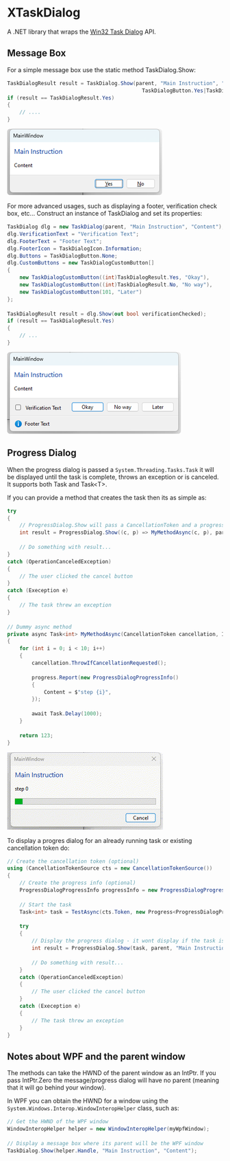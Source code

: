 # XTaskDialog
A .NET library that wraps the [Win32 Task Dialog](https://learn.microsoft.com/en-us/windows/win32/api/commctrl/nf-commctrl-taskdialog) API.

## Message Box
For a simple message box use the static method TaskDialog.Show:
```csharp
TaskDialogResult result = TaskDialog.Show(parent, "Main Instruction", "Content",
                                            TaskDialogButton.Yes|TaskDialogButton.No);
if (result == TaskDialogResult.Yes)
{
    // ....
}
```
![Simple Message Box](docs/simplemessage.png)

For more advanced usages, such as displaying a footer, verification check box, etc...  Construct an instance of TaskDialog and set its properties:
```csharp
TaskDialog dlg = new TaskDialog(parent, "Main Instruction", "Content");
dlg.VerificationText = "Verification Text";
dlg.FooterText = "Footer Text";
dlg.FooterIcon = TaskDialogIcon.Information;
dlg.Buttons = TaskDialogButton.None;
dlg.CustomButtons = new TaskDialogCustomButton[]
{
    new TaskDialogCustomButton((int)TaskDialogResult.Yes, "Okay"),
    new TaskDialogCustomButton((int)TaskDialogResult.No, "No way"),
    new TaskDialogCustomButton(101, "Later")
};

TaskDialogResult result = dlg.Show(out bool verificationChecked);
if (result == TaskDialogResult.Yes)
{
    // ...
}
```
![Advanced Message Box](docs/advancedmessage.png)

## Progress Dialog
When the progress dialog is passed a `System.Threading.Tasks.Task` it will be displayed until the task is complete, throws an exception or is canceled.  It supports both Task and Task&lt;T&gt;.

If you can provide a method that creates the task then its as simple as:
```csharp
try
{
    // ProgressDialog.Show will pass a CancellationToken and a progress object to the delegate
    int result = ProgressDialog.Show((c, p) => MyMethodAsync(c, p), parent, "Main Instruction", "Content");
    
    // Do something with result...
}
catch (OperationCanceledException)
{
    // The user clicked the cancel button
}
catch (Exeception e)
{
    // The task threw an exception
}

// Dummy async method
private async Task<int> MyMethodAsync(CancellationToken cancellation, IProgress<ProgressDialogProgressInfo> progress)
{
    for (int i = 0; i < 10; i++)
    {
        cancellation.ThrowIfCancellationRequested();

        progress.Report(new ProgressDialogProgressInfo()
        {
            Content = $"step {i}",
        });

        await Task.Delay(1000);
    }

    return 123;
}
```
![Progress Dialog](docs/progressdlg.gif)

To display a progres dialog for an already running task or existing cancellation token do:
```csharp
// Create the cancellation token (optional)
using (CancellationTokenSource cts = new CancellationTokenSource())
{
    // Create the progress info (optional)
    ProgressDialogProgressInfo progressInfo = new ProgressDialogProgressInfo();

    // Start the task
    Task<int> task = TestAsync(cts.Token, new Progress<ProgressDialogProgressInfo>(p => progressInfo.SetFrom(p)));

    try
    {
        // Display the progress dialog - it wont display if the task is already complete
        int result = ProgressDialog.Show(task, parent, "Main Instruction", "Content", cts, progressInfo);

        // Do something with result...
    }
    catch (OperationCanceledException)
    {
        // The user clicked the cancel button
    }
    catch (Exeception e)
    {
        // The task threw an exception
    }
}
```
## Notes about WPF and the parent window
The methods can take the HWND of the parent window as an IntPtr.  If you pass IntPtr.Zero the message/progress dialog will have no parent (meaning that it will go behind your window).

In WPF you can obtain the HWND for a window using the `System.Windows.Interop.WindowInteropHelper` class, such as:
```csharp
// Get the HWND of the WPF window
WindowInteropHelper helper = new WindowInteropHelper(myWpfWindow);

// Display a message box where its parent will be the WPF window
TaskDialog.Show(helper.Handle, "Main Instruction", "Content");
```